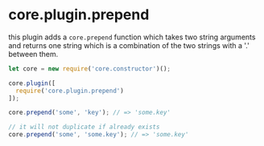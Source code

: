# core.plugin.prepend

this plugin adds a `core.prepend` function which takes two string arguments and returns one string which is a combination of the two strings with a '.' between them.

```js
let core = new require('core.constructor')();

core.plugin([
  require('core.plugin.prepend')
]);

core.prepend('some', 'key'); // => 'some.key'

// it will not duplicate if already exists
core.prepend('some', 'some.key'); // => 'some.key'

```
